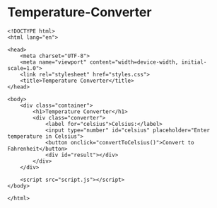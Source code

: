# Temperature-Converter
    <!DOCTYPE html>
    <html lang="en">
    
    <head>
        <meta charset="UTF-8">
        <meta name="viewport" content="width=device-width, initial-scale=1.0">
        <link rel="stylesheet" href="styles.css">
        <title>Temperature Converter</title>
    </head>
    
    <body>
        <div class="container">
            <h1>Temperature Converter</h1>
            <div class="converter">
                <label for="celsius">Celsius:</label>
                <input type="number" id="celsius" placeholder="Enter temperature in Celsius">
                <button onclick="convertToCelsius()">Convert to Fahrenheit</button>
                <div id="result"></div>
            </div>
        </div>
    
        <script src="script.js"></script>
    </body>
    
    </html>
